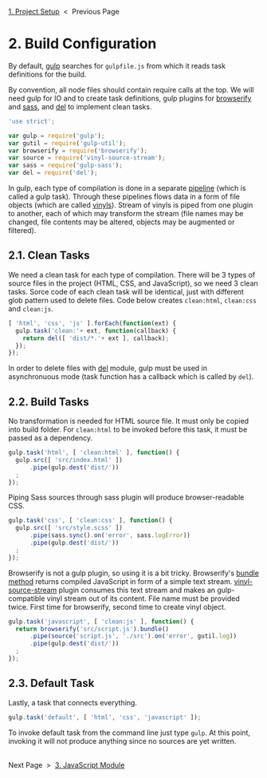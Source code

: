 [1. Project Setup][setup] &nbsp;&lt;&nbsp; Previous Page

[setup]: 1_setup.sh.md

# 2. Build Configuration

By default, [gulp][gulp] searches for `gulpfile.js` from which it reads task
definitions for the build.

[gulp]: https://github.com/gulpjs/gulp

By convention, all node files should contain require calls at the top.
We will need gulp for IO and to create task definitions,
gulp plugins for [browserify][browserify] and [sass][sass],
and [del][del] to implement clean tasks.

[browserify]: https://github.com/substack/node-browserify
[sass]: https://github.com/sass/sass
[del]: https://github.com/sindresorhus/del

```js
'use strict';

var gulp = require('gulp');
var gutil = require('gulp-util');
var browserify = require('browserify');
var source = require('vinyl-source-stream');
var sass = require('gulp-sass');
var del = require('del');
```

In gulp, each type of compilation is done in a separate [pipeline][pipeline]
(which is called a gulp task). Through these pipelines flows data
in a form of file objects (which are called [vinyls][vinyl]).
Stream of vinyls is piped from one plugin to another, each of which may
transform the stream (file names may be changed, file contents may be altered,
objects may be augmented or filtered).

[pipeline]: https://en.wikipedia.org/wiki/Pipeline_(software)
[vinyl]: https://github.com/gulpjs/vinyl

## 2.1. Clean Tasks

We need a clean task for each type of compilation. There will be 3 types of
source files in the project (HTML, CSS, and&nbsp;JavaScript), so we need 3 clean
tasks.
Sorce code of each clean task will be identical, just with different glob
pattern used to delete files.
Code below creates `clean:html`, `clean:css` and `clean:js`.

```js
[ 'html', 'css', 'js' ].forEach(function(ext) {
  gulp.task('clean:'+ ext, function(callback) {
    return del([ 'dist/*.'+ ext ], callback);
  });
});
```

In order to delete files with [del][del] module, gulp must be used
in asynchronuous mode (task function has a callback which
is&nbsp;called by `del`).

## 2.2. Build Tasks

No transformation is needed for HTML source file.
It must only be copied into build folder.
For `clean:html` to be invoked before this task, it must be passed
as a dependency.

```js
gulp.task('html', [ 'clean:html' ], function() {
  gulp.src([ 'src/index.html' ])
      .pipe(gulp.dest('dist/'))
  ;
});
```

Piping Sass sources through sass plugin will produce browser-readable CSS.

```js
gulp.task('css', [ 'clean:css' ], function() {
  gulp.src([ 'src/style.scss' ])
      .pipe(sass.sync().on('error', sass.logError))
      .pipe(gulp.dest('dist/'))
  ;
});
```

Browserify is not a gulp plugin, so using it is a bit tricky. Browserify's
[bundle method][browserify-bundle] returns compiled JavaScript in form
of&nbsp;a&nbsp;simple text stream. [vinyl-source-stream][vinyl-source-stream]
plugin consumes this text stream and makes an gulp-compatible vinyl stream
out&nbsp;of&nbsp;its content. File name must be provided twice. First time
for browserify, second time to create vinyl object.

[browserify-bundle]: https://github.com/substack/node-browserify#bbundlecb
[vinyl-source-stream]: https://github.com/hughsk/vinyl-source-stream

```js
gulp.task('javascript', [ 'clean:js' ], function() {
  return browserify('src/script.js').bundle()
      .pipe(source('script.js', './src').on('error', gutil.log))
      .pipe(gulp.dest('dist/'))
  ;
});
```

## 2.3. Default Task

Lastly, a task that connects everything.

```js
gulp.task('default', [ 'html', 'css', 'javascript' ]);
```

To invoke default task from the command line just type `gulp`. At this point,
invoking it will not produce anything since no&nbsp;sources are yet written.

&nbsp;<br>
Next Page &nbsp;&gt;&nbsp; [3. JavaScript Module][js-module]

[js-module]: 3_script.js.md

